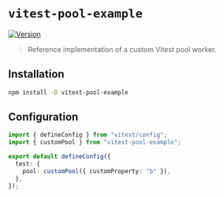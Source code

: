 # `vitest-pool-example`

[![Version][version-badge]][npm-url]

> Reference implementation of a custom Vitest pool worker.

## Installation

```sh
npm install -D vitest-pool-example
```

## Configuration

```ts
import { defineConfig } from "vitest/config";
import { customPool } from "vitest-pool-example";

export default defineConfig({
  test: {
    pool: customPool({ customProperty: "b" }),
  },
});
```

[version-badge]: https://img.shields.io/npm/v/vitest-pool-example
[npm-url]: https://www.npmjs.com/package/vitest-pool-example
